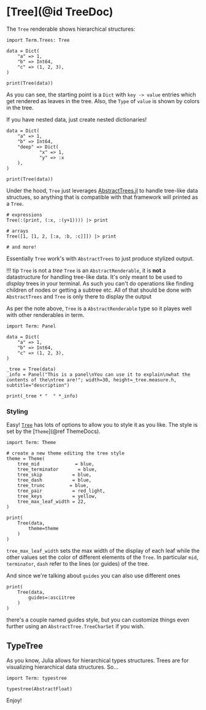 # [Tree](@id TreeDoc)

The `Tree` renderable shows hierarchical structures:

```@example tree
import Term.Trees: Tree

data = Dict(
    "a" => 1,
    "b" => Int64,
    "c" => (1, 2, 3),
)

print(Tree(data))
```

As you can see, the starting point is a `Dict` with `key -> value` entries which get rendered as leaves in the tree. Also, the `Type` of `value` is shown by colors in the tree.

If you have nested data, just create nested dictionaries!

```@example tree
data = Dict(
    "a" => 1,
    "b" => Int64,
    "deep" => Dict(
            "x" => 1,
            "y" => :x
    ),
)

print(Tree(data))
```

Under the hood, `Tree` just leverages [AbstractTrees.jl](https://github.com/JuliaCollections/AbstractTrees.jl) to handle tree-like data structues, so anything that is compatible with that framework will printed as a `Tree`.


```@example tree
# expressions
Tree(:(print, (:x, :(y+1)))) |> print

# arrays
Tree([1, [1, 2, [:a, :b, :c]]]) |> print

# and more!
```

Essentially `Tree` work's with `AbstractTrees` to just produce stylized output. 

!!! tip `Tree` is not a *tree*
    `Tree` is an `AbstractRenderable`, it is **not** a datastructure for handling tree-like data. It's only meant to be used to *display* trees in your terminal. As such you can't do operations like finding children of nodes or getting a subtree etc. All of that should be done with `AbstractTrees` and `Tree` is only there to display the output


As per the note above, `Tree` is a `AbstractRenderable` type so it playes well with other renderables in term. 

```@example tree
import Term: Panel

data = Dict(
    "a" => 1,
    "b" => Int64,
    "c" => (1, 2, 3),
)

_tree = Tree(data)
_info = Panel("This is a panel\nYou can use it to explain\nwhat the contents of the\ntree are!"; width=30, height=_tree.measure.h, subtitle="description")

print(_tree * "  " *_info)

```

### Styling
Easy! [`Tree`](@ref) has lots of options to allow you to style it as you like.
The style is set by the [`Theme`](@ref ThemeDocs). 

```@example tree
import Term: Theme

# create a new theme editing the tree style
theme = Theme(
    tree_mid             = blue,
    tree_terminator       = blue,
    tree_skip           = blue,
    tree_dash           = blue,
    tree_trunc         = blue,
    tree_pair           = red_light,
    tree_keys           = yellow,
    tree_max_leaf_width = 22,
)

print(
    Tree(data,
        theme=theme
    )
)
```
`tree_max_leaf_width` sets the max width of the display of each leaf while the other values set the color of different elements of the `Tree`. In particular `mid`, `terminator`, `dash` refer to the lines (or guides) of the tree. 

And since we're talking about `guides` you can also use different ones
```@example tree
print(
    Tree(data,
        guides=:asciitree
    )
)
```

there's a couple named guides style, but you can customize things even further using an `AbstractTree.TreeCharSet` if you wish.


## TypeTree
As you know, Julia allows for hierarchical types structures. Trees are for visualizing hierarchical data structures. So...

```@example
import Term: typestree

typestree(AbstractFloat)
```

Enjoy!